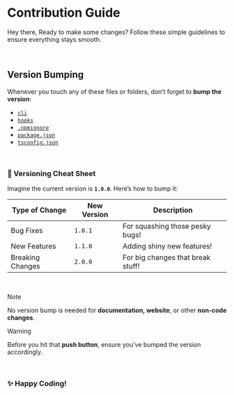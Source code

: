 # Contribution Guide

Hey there, Ready to make some changes? Follow these simple guidelines to ensure everything stays smooth.

<br>

## Version Bumping

Whenever you touch any of these files or folders, don’t forget to **bump the version**:

- [`cli`](cli)
- [`hooks`](hooks)
- [`.npmignore`](.npmignore)
- [`package.json`](package.json)
- [`tsconfig.json`](tsconfig.json)

<br>

### 🚀 Versioning Cheat Sheet

Imagine the current version is **`1.0.0`**. Here’s how to bump it:

| Type of Change   | New Version | Description                       |
| ---------------- | ----------- | --------------------------------- |
| Bug Fixes        | `1.0.1`     | For squashing those pesky bugs!   |
| New Features     | `1.1.0`     | Adding shiny new features!        |
| Breaking Changes | `2.0.0`     | For big changes that break stuff! |

<br>

> [!NOTE]
> No version bump is needed for **documentation, website**, or other **non-code changes**.

> [!WARNING]
> Before you hit that **push button**, ensure you’ve bumped the version accordingly.

<br>

### ✨ Happy Coding!
